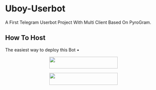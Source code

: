 # Uboy-Userbot
A First Telegram Userbot Project With Multi Client Based On PyroGram.


## How To Host
The easiest way to deploy this Bot
•
<p align="center"><a href="https://heroku.com/deploy?template=https://github.com/zokazu/Uboy-pyro"> <img src="https://img.shields.io/badge/Deploy%20To%20Heroku-black?style=for-the-badge&logo=heroku" width="220" height="38.45"/></a></p>
 

<p align="center"><a href="https://heroku.com/deploy?template=https://github.com/ITZ-ZAID/ZAID-USERBOT/tree/master"> <img src="https://img.shields.io/badge/Deploy%20Multi%20Client-black?style=for-the-badge&logo=heroku" width="220" height="38.45"/></a></p>
 
